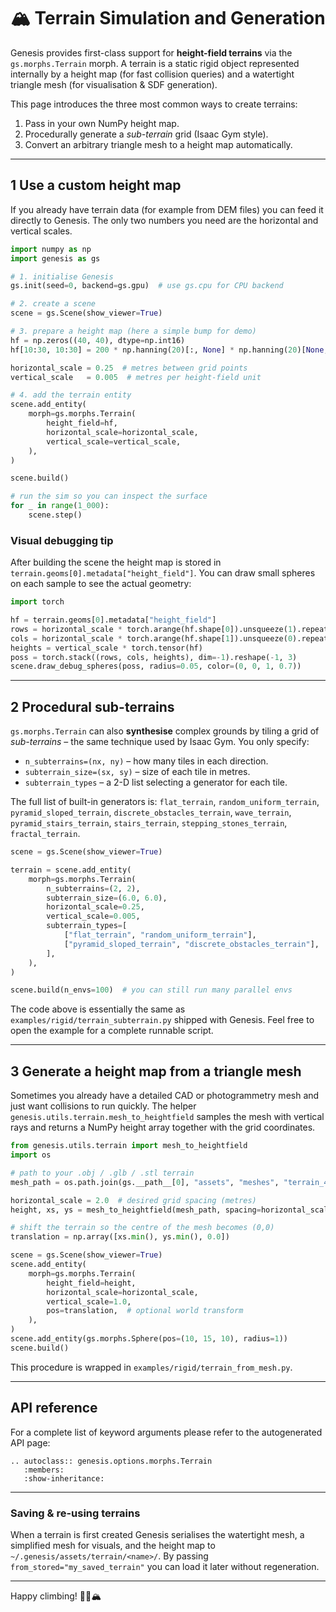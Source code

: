 # 🏔️ Terrain Simulation and Generation

Genesis provides first-class support for **height-field terrains** via the `gs.morphs.Terrain` morph.  A terrain is a static rigid object represented internally by a height map (for fast collision queries) and a watertight triangle mesh (for visualisation & SDF generation).

This page introduces the three most common ways to create terrains:

1. Pass in your own NumPy height map.
2. Procedurally generate a *sub-terrain* grid (Isaac Gym style).
3. Convert an arbitrary triangle mesh to a height map automatically.

---

## 1  Use a custom height map
If you already have terrain data (for example from DEM files) you can feed it directly to Genesis.  The only two numbers you need are the horizontal and vertical scales.

```python
import numpy as np
import genesis as gs

# 1. initialise Genesis
gs.init(seed=0, backend=gs.gpu)  # use gs.cpu for CPU backend

# 2. create a scene
scene = gs.Scene(show_viewer=True)

# 3. prepare a height map (here a simple bump for demo)
hf = np.zeros((40, 40), dtype=np.int16)
hf[10:30, 10:30] = 200 * np.hanning(20)[:, None] * np.hanning(20)[None, :]

horizontal_scale = 0.25  # metres between grid points
vertical_scale   = 0.005  # metres per height-field unit

# 4. add the terrain entity
scene.add_entity(
    morph=gs.morphs.Terrain(
        height_field=hf,
        horizontal_scale=horizontal_scale,
        vertical_scale=vertical_scale,
    ),
)

scene.build()

# run the sim so you can inspect the surface
for _ in range(1_000):
    scene.step()
```

### Visual debugging tip
After building the scene the height map is stored in `terrain.geoms[0].metadata["height_field"]`.  You can draw small spheres on each sample to see the actual geometry:

```python
import torch

hf = terrain.geoms[0].metadata["height_field"]
rows = horizontal_scale * torch.arange(hf.shape[0]).unsqueeze(1).repeat(1, hf.shape[1])
cols = horizontal_scale * torch.arange(hf.shape[1]).unsqueeze(0).repeat(hf.shape[0], 1)
heights = vertical_scale * torch.tensor(hf)
poss = torch.stack((rows, cols, heights), dim=-1).reshape(-1, 3)
scene.draw_debug_spheres(poss, radius=0.05, color=(0, 0, 1, 0.7))
```

---

## 2  Procedural sub-terrains
`gs.morphs.Terrain` can also **synthesise** complex grounds by tiling a grid of *sub-terrains* – the same technique used by Isaac Gym.  You only specify:

* `n_subterrains=(nx, ny)` – how many tiles in each direction.
* `subterrain_size=(sx, sy)` – size of each tile in metres.
* `subterrain_types` – a 2-D list selecting a generator for each tile.

The full list of built-in generators is:
`flat_terrain`, `random_uniform_terrain`, `pyramid_sloped_terrain`, `discrete_obstacles_terrain`, `wave_terrain`, `pyramid_stairs_terrain`, `stairs_terrain`, `stepping_stones_terrain`, `fractal_terrain`.

```python
scene = gs.Scene(show_viewer=True)

terrain = scene.add_entity(
    morph=gs.morphs.Terrain(
        n_subterrains=(2, 2),
        subterrain_size=(6.0, 6.0),
        horizontal_scale=0.25,
        vertical_scale=0.005,
        subterrain_types=[
            ["flat_terrain", "random_uniform_terrain"],
            ["pyramid_sloped_terrain", "discrete_obstacles_terrain"],
        ],
    ),
)

scene.build(n_envs=100)  # you can still run many parallel envs
```

The code above is essentially the same as `examples/rigid/terrain_subterrain.py` shipped with Genesis.  Feel free to open the example for a complete runnable script.

---

## 3  Generate a height map from a triangle mesh
Sometimes you already have a detailed CAD or photogrammetry mesh and just want collisions to run quickly.  The helper `genesis.utils.terrain.mesh_to_heightfield` samples the mesh with vertical rays and returns a NumPy height array together with the grid coordinates.

```python
from genesis.utils.terrain import mesh_to_heightfield
import os

# path to your .obj / .glb / .stl terrain
mesh_path = os.path.join(gs.__path__[0], "assets", "meshes", "terrain_45.obj")

horizontal_scale = 2.0  # desired grid spacing (metres)
height, xs, ys = mesh_to_heightfield(mesh_path, spacing=horizontal_scale, oversample=3)

# shift the terrain so the centre of the mesh becomes (0,0)
translation = np.array([xs.min(), ys.min(), 0.0])

scene = gs.Scene(show_viewer=True)
scene.add_entity(
    morph=gs.morphs.Terrain(
        height_field=height,
        horizontal_scale=horizontal_scale,
        vertical_scale=1.0,
        pos=translation,  # optional world transform
    ),
)
scene.add_entity(gs.morphs.Sphere(pos=(10, 15, 10), radius=1))
scene.build()
```

This procedure is wrapped in `examples/rigid/terrain_from_mesh.py`.

---

## API reference
For a complete list of keyword arguments please refer to the autogenerated API page:

```{eval-rst}
.. autoclass:: genesis.options.morphs.Terrain
   :members:
   :show-inheritance:
```

---

### Saving & re-using terrains
When a terrain is first created Genesis serialises the watertight mesh, a simplified mesh for visuals, and the height map to `~/.genesis/assets/terrain/<name>/`.  By passing `from_stored="my_saved_terrain"` you can load it later without regeneration.

---

Happy climbing! 🧗‍♂️🏔️ 